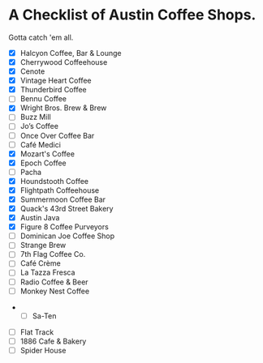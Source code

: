 # A Checklist of Austin Coffee Shops.

Gotta catch 'em all.

- [x] Halcyon Coffee, Bar & Lounge
- [x] Cherrywood Coffeehouse
- [x] Cenote
- [x] Vintage Heart Coffee
- [x] Thunderbird Coffee
- [ ] Bennu Coffee
- [x] Wright Bros. Brew & Brew
- [ ] Buzz Mill
- [ ] Jo’s Coffee
- [ ] Once Over Coffee Bar
- [ ] Café Medici
- [x] Mozart's Coffee
- [x] Epoch Coffee
- [ ] Pacha
- [x] Houndstooth Coffee
- [x] Flightpath Coffeehouse
- [x] Summermoon Coffee Bar
- [x] Quack's 43rd Street Bakery
- [x] Austin Java
- [x] Figure 8 Coffee Purveyors
- [ ] Dominican Joe Coffee Shop
- [ ] Strange Brew
- [ ] 7th Flag Coffee Co.
- [ ] Café Crème
- [ ] La Tazza Fresca
- [ ] Radio Coffee & Beer
- [ ] Monkey Nest Coffee
- - [ ] Sa-Ten
- [ ] Flat Track
- [ ] 1886 Cafe & Bakery
- [ ] Spider House
